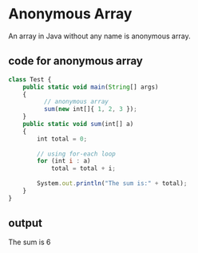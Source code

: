 #  Anonymous Array

An array in Java without any name is anonymous array.

## code for anonymous array
```javascript
class Test { 
    public static void main(String[] args) 
    { 
          // anonymous array 
          sum(new int[]{ 1, 2, 3 }); 
    } 
    public static void sum(int[] a) 
    { 
        int total = 0; 
  
        // using for-each loop 
        for (int i : a)  
            total = total + i; 
          
        System.out.println("The sum is:" + total); 
    } 
} 
```
## output
The sum is 6